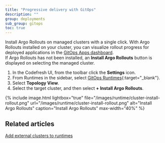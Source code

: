 ```yaml
---
title: "Progressive delivery with GitOps"
description: ""
group: deployments
sub_group: gitops
toc: true
---
```



Install Argo Rollouts on managed clusters with a single click. With Argo Rollouts installed on your cluster, you can visualize rollout progress for deployed applications in the [GitOps Apps dashboard]({{site.baseurl}}/docs/deployments/gitops/applications-dashboard/#rollout-progress-visualization).  
If Argo Rollouts has not been installed, an **Install Argo Rollouts** button is displayed on selecting the managed cluster. 

1. In the Codefresh UI, from the toolbar click the **Settings** icon.
1. From Runtimes in the sidebar, select [GitOps Runtimes](https://g.codefresh.io/2.0/account-settings/runtimes){:target="\_blank"}.
1. Select **Topology View**.
1. Select the target cluster, and then select **+ Install Argo Rollouts**.
 
{% include 
	image.html 
	lightbox="true" 
	file="/images/runtime/cluster-install-rollout.png" 
	url="/images/runtime/cluster-install-rollout.png" 
	alt="Install Argo Rollouts" 
	caption="Install Argo Rollouts"
  max-width="40%" 
%}

## Related articles
[Add external clusters to runtimes]({{site.baseurl}}/docs/installation/managed-cluster/)  